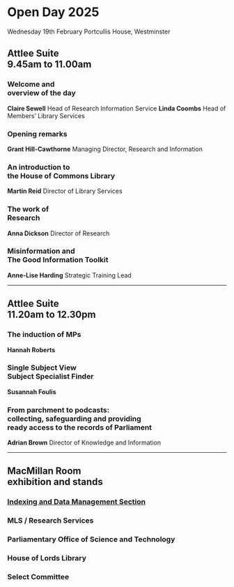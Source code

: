 # Open Day 2025

Wednesday 19th February
Portcullis House, Westminster

## Attlee Suite<br>9.45am to 11.00am

### Welcome and <br>overview of the day
**Claire Sewell** Head of Research Information Service
**Linda Coombs** Head of Members’ Library Services

### Opening remarks
**Grant Hill-Cawthorne** Managing Director, Research and Information

### An introduction to <br>the House of Commons Library
**Martin Reid** Director of Library Services

### The work of <br>Research
**Anna Dickson** Director of Research

### Misinformation and <br>The Good Information Toolkit
**Anne-Lise Harding** Strategic Training Lead

---

## Attlee Suite<br>11.20am to 12.30pm

### The induction of MPs
**Hannah Roberts**

### Single Subject View<br> Subject Specialist Finder
**Susannah Foulis**

### From parchment to podcasts: <br>collecting, safeguarding and providing <br>ready access to the records of Parliament
**Adrian Brown** Director of Knowledge and Information

---
		
## MacMillan Room <br>exhibition and stands

### [Indexing and Data Management Section](idms)

### MLS / Research Services

### Parliamentary Office of Science and Technology

### House of Lords Library

### Select Committee


